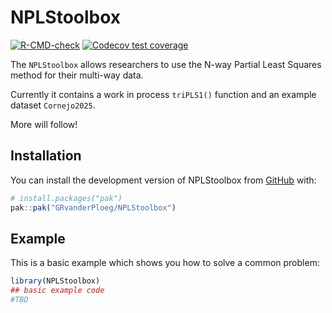 
<!-- README.md is generated from README.Rmd. Please edit that file -->

# NPLStoolbox

<!-- badges: start -->

[![R-CMD-check](https://github.com/GRvanderPloeg/NPLStoolbox/actions/workflows/R-CMD-check.yaml/badge.svg)](https://github.com/GRvanderPloeg/NPLStoolbox/actions/workflows/R-CMD-check.yaml)
[![Codecov test
coverage](https://codecov.io/gh/GRvanderPloeg/NPLStoolbox/graph/badge.svg)](https://app.codecov.io/gh/GRvanderPloeg/NPLStoolbox)
<!-- badges: end -->

The `NPLStoolbox` allows researchers to use the N-way Partial Least
Squares method for their multi-way data.

Currently it contains a work in process `triPLS1()` function and an
example dataset `Cornejo2025`.

More will follow!

## Installation

You can install the development version of NPLStoolbox from
[GitHub](https://github.com/) with:

``` r
# install.packages("pak")
pak::pak("GRvanderPloeg/NPLStoolbox")
```

## Example

This is a basic example which shows you how to solve a common problem:

``` r
library(NPLStoolbox)
## basic example code
#TBD
```
